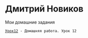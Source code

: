 # Дмитрий Новиков
Мои домашние задания

<code>[Урок12](https://novigatordima.github.io/lesson_12/ "Домашняя работа. Урок 12") - Домашняя работа. Урок 12
</code>

